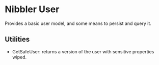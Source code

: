 # Nibbler User

Provides a basic user model, and some means to persist and query it.

## Utilities

- GetSafeUser: returns a version of the user with sensitive properties wiped.


